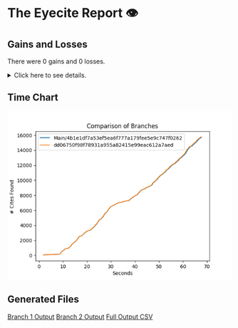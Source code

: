 # The Eyecite Report :eye:



Gains and Losses
---------
There were 0 gains and 0 losses.

<details>
<summary>Click here to see details.</summary>

|     id     |  Gain  |  Loss  |
| ---------- | ------ | ------ |


</details>



Time Chart
---------

![image](https://raw.githubusercontent.com/freelawproject/eyecite/artifacts/230/results/chart.png)


Generated Files
---------

[Branch 1 Output](https://raw.githubusercontent.com/freelawproject/eyecite/artifacts/230/results/4b1e1df7a53ef5ea6f777a179fee5e9c747f0262.json)
[Branch 2 Output](https://raw.githubusercontent.com/freelawproject/eyecite/artifacts/230/results/dd06750f98f78931a955a82415e99eac612a7aed.json)
[Full Output CSV ](https://raw.githubusercontent.com/freelawproject/eyecite/artifacts/230/results/output.csv)
